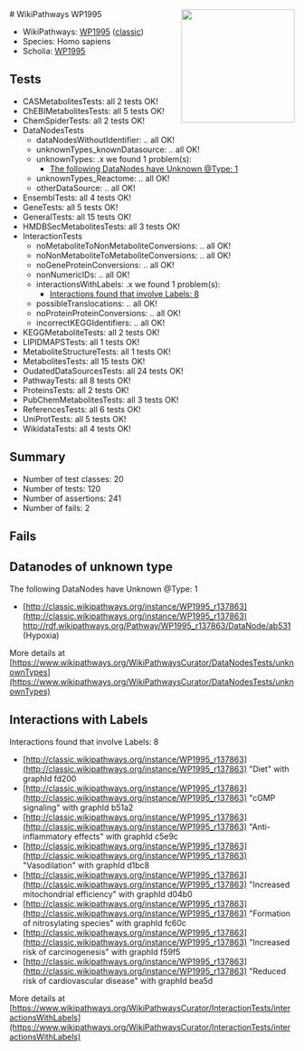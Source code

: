 <img style="float: right; width: 200px" src="https://upload.wikimedia.org/wikipedia/commons/thumb/8/83/Wplogo_with_text_500.png/640px-Wplogo_with_text_500.png" />
# WikiPathways WP1995

* WikiPathways: [WP1995](https://wikipathways.org/pathways/WP1995) ([classic](https://classic.wikipathways.org/instance/WP1995))
* Species: Homo sapiens
* Scholia: [WP1995](https://scholia.toolforge.org/wikipathways/WP1995)
## Tests
* CASMetabolitesTests: all 2 tests OK!
* ChEBIMetabolitesTests: all 5 tests OK!
* ChemSpiderTests: all 2 tests OK!
* DataNodesTests
    * dataNodesWithoutIdentifier: .. all OK!
    * unknownTypes_knownDatasource: .. all OK!
    * unknownTypes: .x we found 1 problem(s):
        * [The following DataNodes have Unknown @Type: 1](#839973df)
    * unknownTypes_Reactome: .. all OK!
    * otherDataSource: .. all OK!
* EnsemblTests: all 4 tests OK!
* GeneTests: all 5 tests OK!
* GeneralTests: all 15 tests OK!
* HMDBSecMetabolitesTests: all 3 tests OK!
* InteractionTests
    * noMetaboliteToNonMetaboliteConversions: .. all OK!
    * noNonMetaboliteToMetaboliteConversions: .. all OK!
    * noGeneProteinConversions: .. all OK!
    * nonNumericIDs: .. all OK!
    * interactionsWithLabels: .x we found 1 problem(s):
        * [Interactions found that involve Labels: 8](#630d267f)
    * possibleTranslocations: .. all OK!
    * noProteinProteinConversions: .. all OK!
    * incorrectKEGGIdentifiers: .. all OK!
* KEGGMetaboliteTests: all 2 tests OK!
* LIPIDMAPSTests: all 1 tests OK!
* MetaboliteStructureTests: all 1 tests OK!
* MetabolitesTests: all 15 tests OK!
* OudatedDataSourcesTests: all 24 tests OK!
* PathwayTests: all 8 tests OK!
* ProteinsTests: all 2 tests OK!
* PubChemMetabolitesTests: all 3 tests OK!
* ReferencesTests: all 6 tests OK!
* UniProtTests: all 5 tests OK!
* WikidataTests: all 4 tests OK!


## Summary

* Number of test classes: 20
* Number of tests: 120
* Number of assertions: 241
* Number of fails: 2

## Fails

<a name="839973df" />

## Datanodes of unknown type

The following DataNodes have Unknown @Type: 1

* [http://classic.wikipathways.org/instance/WP1995_r137863](http://classic.wikipathways.org/instance/WP1995_r137863) http://rdf.wikipathways.org/Pathway/WP1995_r137863/DataNode/ab531 (Hypoxia)


More details at [https://www.wikipathways.org/WikiPathwaysCurator/DataNodesTests/unknownTypes](https://www.wikipathways.org/WikiPathwaysCurator/DataNodesTests/unknownTypes)

<a name="630d267f" />

## Interactions with Labels

Interactions found that involve Labels: 8

* [http://classic.wikipathways.org/instance/WP1995_r137863](http://classic.wikipathways.org/instance/WP1995_r137863) "Diet" with graphId fd200
* [http://classic.wikipathways.org/instance/WP1995_r137863](http://classic.wikipathways.org/instance/WP1995_r137863) "cGMP
signaling" with graphId b51a2
* [http://classic.wikipathways.org/instance/WP1995_r137863](http://classic.wikipathways.org/instance/WP1995_r137863) "Anti-inflammatory
effects" with graphId c5e9c
* [http://classic.wikipathways.org/instance/WP1995_r137863](http://classic.wikipathways.org/instance/WP1995_r137863) "Vasodilation" with graphId d1bc8
* [http://classic.wikipathways.org/instance/WP1995_r137863](http://classic.wikipathways.org/instance/WP1995_r137863) "Increased
mitochondrial
efficiency" with graphId d04b0
* [http://classic.wikipathways.org/instance/WP1995_r137863](http://classic.wikipathways.org/instance/WP1995_r137863) "Formation of
nitrosylating
species" with graphId fc60c
* [http://classic.wikipathways.org/instance/WP1995_r137863](http://classic.wikipathways.org/instance/WP1995_r137863) "Increased risk
of carcinogenesis" with graphId f59f5
* [http://classic.wikipathways.org/instance/WP1995_r137863](http://classic.wikipathways.org/instance/WP1995_r137863) "Reduced risk of
cardiovascular disease" with graphId bea5d


More details at [https://www.wikipathways.org/WikiPathwaysCurator/InteractionTests/interactionsWithLabels](https://www.wikipathways.org/WikiPathwaysCurator/InteractionTests/interactionsWithLabels)

